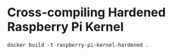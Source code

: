 # Cross-compiling Hardened Raspberry Pi Kernel

```console
docker build -t raspberry-pi-kernel-hardened .
```
